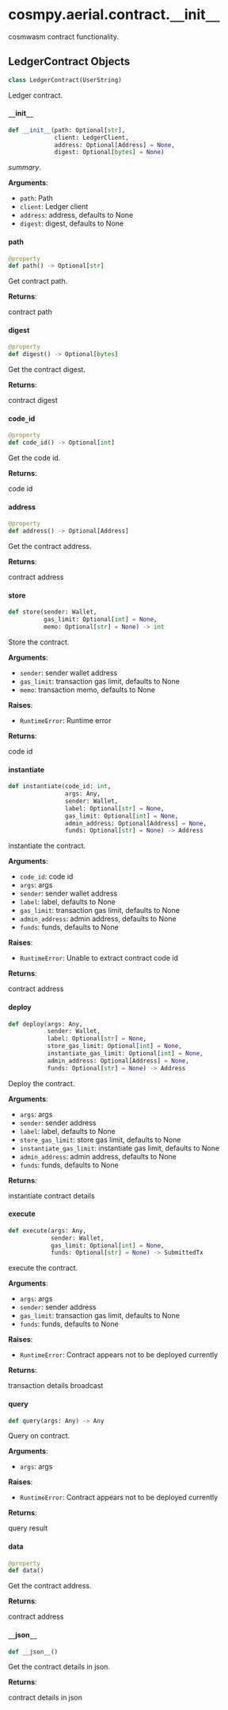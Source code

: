 <a id="cosmpy.aerial.contract.__init__"></a>

# cosmpy.aerial.contract.`__`init`__`

cosmwasm contract functionality.

<a id="cosmpy.aerial.contract.__init__.LedgerContract"></a>

## LedgerContract Objects

```python
class LedgerContract(UserString)
```

Ledger contract.

<a id="cosmpy.aerial.contract.__init__.LedgerContract.__init__"></a>

#### `__`init`__`

```python
def __init__(path: Optional[str],
             client: LedgerClient,
             address: Optional[Address] = None,
             digest: Optional[bytes] = None)
```

_summary_.

**Arguments**:

- `path`: Path
- `client`: Ledger client
- `address`: address, defaults to None
- `digest`: digest, defaults to None

<a id="cosmpy.aerial.contract.__init__.LedgerContract.path"></a>

#### path

```python
@property
def path() -> Optional[str]
```

Get contract path.

**Returns**:

contract path

<a id="cosmpy.aerial.contract.__init__.LedgerContract.digest"></a>

#### digest

```python
@property
def digest() -> Optional[bytes]
```

Get the contract digest.

**Returns**:

contract digest

<a id="cosmpy.aerial.contract.__init__.LedgerContract.code_id"></a>

#### code`_`id

```python
@property
def code_id() -> Optional[int]
```

Get the code id.

**Returns**:

code id

<a id="cosmpy.aerial.contract.__init__.LedgerContract.address"></a>

#### address

```python
@property
def address() -> Optional[Address]
```

Get the contract address.

**Returns**:

contract address

<a id="cosmpy.aerial.contract.__init__.LedgerContract.store"></a>

#### store

```python
def store(sender: Wallet,
          gas_limit: Optional[int] = None,
          memo: Optional[str] = None) -> int
```

Store the contract.

**Arguments**:

- `sender`: sender wallet address
- `gas_limit`: transaction gas limit, defaults to None
- `memo`: transaction memo, defaults to None

**Raises**:

- `RuntimeError`: Runtime error

**Returns**:

code id

<a id="cosmpy.aerial.contract.__init__.LedgerContract.instantiate"></a>

#### instantiate

```python
def instantiate(code_id: int,
                args: Any,
                sender: Wallet,
                label: Optional[str] = None,
                gas_limit: Optional[int] = None,
                admin_address: Optional[Address] = None,
                funds: Optional[str] = None) -> Address
```

instantiate the contract.

**Arguments**:

- `code_id`: code id
- `args`: args
- `sender`: sender wallet address
- `label`: label, defaults to None
- `gas_limit`: transaction gas limit, defaults to None
- `admin_address`: admin address, defaults to None
- `funds`: funds, defaults to None

**Raises**:

- `RuntimeError`: Unable to extract contract code id

**Returns**:

contract address

<a id="cosmpy.aerial.contract.__init__.LedgerContract.deploy"></a>

#### deploy

```python
def deploy(args: Any,
           sender: Wallet,
           label: Optional[str] = None,
           store_gas_limit: Optional[int] = None,
           instantiate_gas_limit: Optional[int] = None,
           admin_address: Optional[Address] = None,
           funds: Optional[str] = None) -> Address
```

Deploy the contract.

**Arguments**:

- `args`: args
- `sender`: sender address
- `label`: label, defaults to None
- `store_gas_limit`: store gas limit, defaults to None
- `instantiate_gas_limit`: instantiate gas limit, defaults to None
- `admin_address`: admin address, defaults to None
- `funds`: funds, defaults to None

**Returns**:

instantiate contract details

<a id="cosmpy.aerial.contract.__init__.LedgerContract.execute"></a>

#### execute

```python
def execute(args: Any,
            sender: Wallet,
            gas_limit: Optional[int] = None,
            funds: Optional[str] = None) -> SubmittedTx
```

execute the contract.

**Arguments**:

- `args`: args
- `sender`: sender address
- `gas_limit`: transaction gas limit, defaults to None
- `funds`: funds, defaults to None

**Raises**:

- `RuntimeError`: Contract appears not to be deployed currently

**Returns**:

transaction details broadcast

<a id="cosmpy.aerial.contract.__init__.LedgerContract.query"></a>

#### query

```python
def query(args: Any) -> Any
```

Query on contract.

**Arguments**:

- `args`: args

**Raises**:

- `RuntimeError`: Contract appears not to be deployed currently

**Returns**:

query result

<a id="cosmpy.aerial.contract.__init__.LedgerContract.data"></a>

#### data

```python
@property
def data()
```

Get the contract address.

**Returns**:

contract address

<a id="cosmpy.aerial.contract.__init__.LedgerContract.__json__"></a>

#### `__`json`__`

```python
def __json__()
```

Get the contract details in json.

**Returns**:

contract details in json

